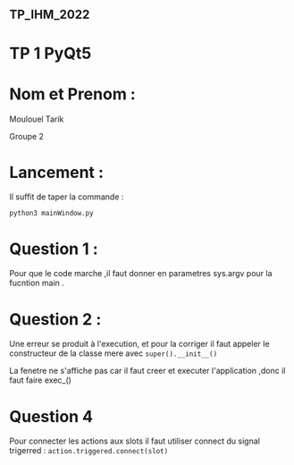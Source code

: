 ## TP_IHM_2022

# TP 1 PyQt5 

# Nom et Prenom :

Moulouel Tarik 

Groupe 2


# Lancement :

Il suffit de taper la commande : 

 ```python3 mainWindow.py```




# Question 1 :
 
 Pour que le code marche ,il faut donner en parametres sys.argv pour la fucntion main .

 # Question 2 :

Une erreur se produit à l'execution, et pour la corriger il faut appeler le constructeur de la classe mere avec  ```super().__init__()```


 La fenetre ne s'affiche pas car il faut creer et executer l'application ,donc il faut faire exec_()

 # Question 4 

 Pour connecter les actions aux slots il faut utiliser connect du signal trigerred  :      ```action.triggered.connect(slot)```






